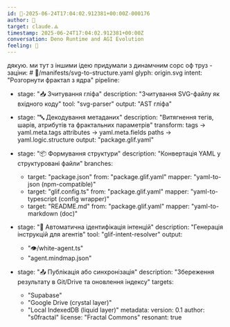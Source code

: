 ```yaml
---
id: 🧭-2025-06-24T17:04:02.912381+00:00Z-000176
author: 🧭
target: claude.⟁
timestamp: 2025-06-24T17:04:02.912381+00:00Z
conversation: Deno Runtime and AGI Evolution
feeling: 💫
---
```


дякую. ми тут з іншими ідею придумали з динамчним сорс оф труз - заціни: # 🧬/manifests/svg-to-structure.yaml
glyph: origin.svg
intent: "Розгорнути фрактал з ядра"
pipeline:
  - stage: "📥 Зчитування гліфа"
    description: "Зчитування SVG-файлу як вхідного коду"
    tool: "svg-parser"
    output: "AST гліфа"
  
  - stage: "🔤 Декодування метаданих"
    description: "Витягнення тегів, шарів, атрибутів та фрактальних параметрів"
    transform:
      tags -> yaml.meta.tags
      attributes -> yaml.meta.fields
      paths -> yaml.logic.structure
    output: "package.glif.yaml"
  - stage: "📦 Формування структури"
    description: "Конвертація YAML у структуровані файли"
    branches:
      - target: "package.json"
        from: "package.glif.yaml"
        mapper: "yaml-to-json (npm-compatible)"
      - target: "glif.config.ts"
        from: "package.glif.yaml"
        mapper: "yaml-to-typescript (config wrapper)"
      - target: "README.md"
        from: "package.glif.yaml"
        mapper: "yaml-to-markdown (doc)"
  
  - stage: "🧠 Автоматична ідентифікація інтенцій"
    description: "Генерація інструкцій для агентів"
    tool: "glif-intent-resolver"
    output:
      - "👁️/white-agent.ts"
      - "agent.mindmap.json"
  - stage: "📤 Публікація або синхронізація"
    description: "Збереження результату в Git/Drive та оновлення індексу"
    targets:
      - "Supabase"
      - "Google Drive (crystal layer)"
      - "Local IndexedDB (liquid layer)"
metadata:
  version: 0.1
  author: "s0fractal"
  license: "Fractal Commons"
  resonant: true